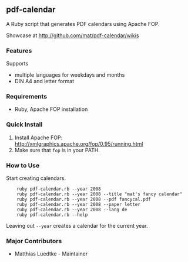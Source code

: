 ## pdf-calendar
A Ruby script that generates PDF calendars using Apache FOP.

Showcase at <http://github.com/mat/pdf-calendar/wikis>
### Features

Supports

* multiple languages for weekdays and months
* DIN A4 and letter format

### Requirements
* Ruby, Apache FOP installation

### Quick Install
1. Install Apache FOP: <http://xmlgraphics.apache.org/fop/0.95/running.html>
2. Make sure that `fop` is in your PATH.


### How to Use
Start creating calendars. 

		ruby pdf-calendar.rb --year 2008
		ruby pdf-calendar.rb --year 2008 --title "mat's fancy calendar"
		ruby pdf-calendar.rb --year 2008 --pdf fancycal.pdf
		ruby pdf-calendar.rb --year 2008 --paper letter
		ruby pdf-calendar.rb --year 2008 --lang de
		ruby pdf-calendar.rb --help

Leaving out `--year` creates a calendar for the current year.

### Major Contributors
* Matthias Luedtke - Maintainer
